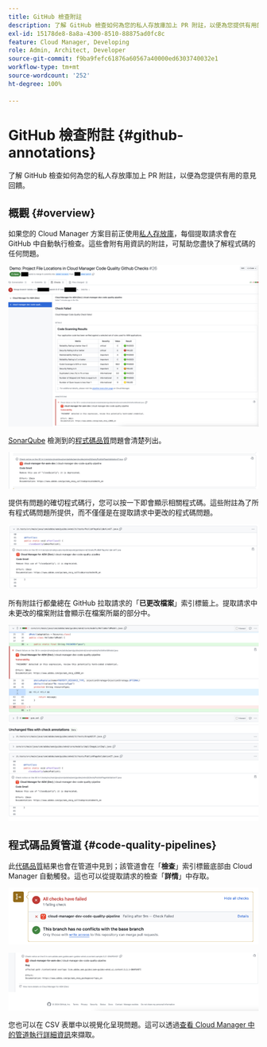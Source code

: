 ```yaml
---
title: GitHub 檢查附註
description: 了解 GitHub 檢查如何為您的私人存放庫加上 PR 附註，以便為您提供有用的意見回饋。
exl-id: 15178de8-8a8a-4300-8510-88875ad0fc8c
feature: Cloud Manager, Developing
role: Admin, Architect, Developer
source-git-commit: f9ba9fefc61876a60567a40000ed6303740032e1
workflow-type: tm+mt
source-wordcount: '252'
ht-degree: 100%

---
```



# GitHub 檢查附註 {#github-annotations}

了解 GitHub 檢查如何為您的私人存放庫加上 PR 附註，以便為您提供有用的意見回饋。

## 概觀 {#overview}

如果您的 Cloud Manager 方案目前正使用[私人存放庫](private-repositories.md)，每個提取請求會在 GitHub 中自動執行檢查。這些會附有用資訊的附註，可幫助您盡快了解程式碼的任何問題。

![GitHub 檢查附註範例](assets/github-check-annotations.png)

[SonarQube](/help/implementing/cloud-manager/custom-code-quality-rules.md) 檢測到的[程式碼品質](/help/implementing/cloud-manager/code-quality-testing.md)問題會清楚列出。

![程式碼問題附註範例](assets/github-check-annotations-example.png)

提供有問題的確切程式碼行，您可以按一下即會顯示相關程式碼。這些附註為了所有程式碼問題所提供，而不僅僅是在提取請求中更改的程式碼問題。

![程式碼問題附註範例](assets/github-check-annotations-example-code.png)

所有附註行都彙總在 GitHub 拉取請求的「**已更改檔案**」索引標籤上。提取請求中未更改的檔案附註會顯示在檔案所屬的部分中。

![已更改檔案索引標籤上的附註範例](assets/github-check-annotations-files-changed.png)

## 程式碼品質管道 {#code-quality-pipelines}

此[代碼品質](/help/implementing/cloud-manager/code-quality-testing.md)結果也會在管道中見到；該管道會在「**檢查**」索引標籤底部由 Cloud Manager 自動觸發。這也可以從提取請求的檢查「**詳情**」中存取。

![附註範例](assets/github-check-annotations-code-quality.png)

![附註範例](assets/github-check-annotations-code-quality-2.png)

您也可以在 CSV 表單中以視覺化呈現問題。這可以透過[查看 Cloud Manager 中的管道執行詳細資訊](/help/implementing/cloud-manager/configuring-pipelines/managing-pipelines.md#view-details)來擷取。
